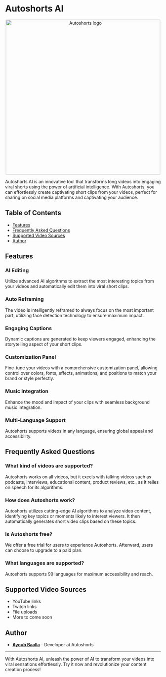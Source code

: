 # Autoshorts AI

<p align="center">
  <img src="https://cdn.discordapp.com/attachments/551050418541821992/1209628304907440138/watermark.png?ex=65e79d25&is=65d52825&hm=c6963ecd0703c92b3233ff384ca6d1816054148e760c500080c78815e30bde53" alt="Autoshorts logo" width="500">
</p>

Autoshorts AI is an innovative tool that transforms long videos into engaging viral shorts using the power of artificial intelligence. With Autoshorts, you can effortlessly create captivating short clips from your videos, perfect for sharing on social media platforms and captivating your audience.

## Table of Contents
- [Features](#features)
- [Frequently Asked Questions](#frequently-asked-questions)
- [Supported Video Sources](#supported-video-sources)
- [Author](#author)

## Features

### AI Editing
Utilize advanced AI algorithms to extract the most interesting topics from your videos and automatically edit them into viral short clips.

### Auto Reframing
The video is intelligently reframed to always focus on the most important part, utilizing face detection technology to ensure maximum impact.

### Engaging Captions
Dynamic captions are generated to keep viewers engaged, enhancing the storytelling aspect of your short clips.

### Customization Panel
Fine-tune your videos with a comprehensive customization panel, allowing control over colors, fonts, effects, animations, and positions to match your brand or style perfectly.

### Music Integration
Enhance the mood and impact of your clips with seamless background music integration.

### Multi-Language Support
Autoshorts supports videos in any language, ensuring global appeal and accessibility.

## Frequently Asked Questions

### What kind of videos are supported?
Autoshorts works on all videos, but it excels with talking videos such as podcasts, interviews, educational content, product reviews, etc., as it relies on speech for its algorithms.

### How does Autoshorts work?
Autoshorts utilizes cutting-edge AI algorithms to analyze video content, identifying key topics or moments likely to interest viewers. It then automatically generates short video clips based on these topics.

### Is Autoshorts free?
We offer a free trial for users to experience Autoshorts. Afterward, users can choose to upgrade to a paid plan.

### What languages are supported?
Autoshorts supports 99 languages for maximum accessibility and reach.

## Supported Video Sources

- YouTube links
- Twitch links
- File uploads
- More to come soon

## Author

- **[Ayoub Baalla](https://github.com/MinightDev)** - Developer at Autoshorts

---

With Autoshorts AI, unleash the power of AI to transform your videos into viral sensations effortlessly. Try it now and revolutionize your content creation process!
